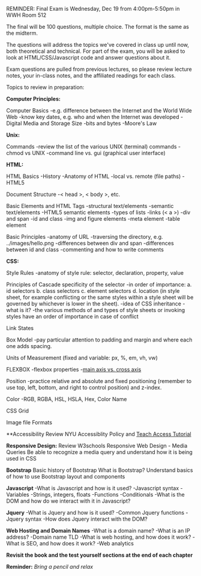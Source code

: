 REMINDER: Final Exam is Wednesday, Dec 19 from 4:00pm-5:50pm in WWH Room 512

The final will be 100 questions, multiple choice. The format is the same as the midterm.  

The questions will address the topics we've covered in class up until now, both theoretical and technical. For part of the exam, you will be asked to look at HTML/CSS/Javascript code and answer questions about it. 

Exam questions are pulled from previous lectures, so please review lecture notes, your in-class notes, and the affiliated readings for each class. 

Topics to review in preparation:

**Computer Principles:**

Computer Basics
-e.g. difference between the Internet and the World Wide Web
-know key dates, e.g. who and when the Internet was developed
-Digital Media and Storage Size
-bits and bytes
-Moore's Law

**Unix:**

Commands
-review the list of the various UNIX (terminal) commands 
-chmod vs UNIX
-command line vs. gui (graphical user interface)

**HTML:**

HTML Basics
-History
-Anatomy of HTML
-local vs. remote (file paths)
-HTML5

Document Structure
-< head >, < body >, etc.

Basic Elements and HTML Tags
-structural text/elements
-semantic text/elements
-HTML5 semantic elements
-types of lists
-links (< a >) 
-div and span
-id and class
-img and figure elements
-meta element
-table element

Basic Principles
-anatomy of URL
-traversing the directory, e.g. ../images/hello.png
-differences between div and span
-differences between id and class
-commenting and how to write comments

**CSS:**

Style Rules
-anatomy of style rule: selector, declaration, property, value

Principles of Cascade
specificity of the selector
-in order of importance:
a. id selectors
b. class selectors
c. element selectors
d. location (in style sheet, for example conflicting or the same styles within a style sheet will be governed by whichever is lower in the sheet).
-idea of CSS inheritance - what is it?
-the various methods of and types of style sheets or invoking styles have an order of importance in case of conflict

Link States

Box Model
-pay particular attention to padding and margin and where each one adds spacing.

Units of Measurement (fixed and variable: px, %, em, vh, vw)

FLEXBOX
-flexbox properties
-[main axis vs. cross axis](https://shelf.brytewave.com/#/books/9781491960158/cfi/6/44!/4/10/82/2/2/2@0.314:0)

Position
-practice relative and absolute and fixed positioning (remember to use top, left, bottom, and right to control position) and z-index.

Color
-RGB, RGBA, HSL, HSLA, Hex, Color Name

CSS Grid

Image file Formats

**Accessibility
Review NYU Accessiblity Policy and [Teach Access Tutorial](https://teachaccess.github.io/tutorial/#/4)

**Responsive Design:**
Review W3schools Responsive Web Design - Media Queries
Be able to recognize a media query and understand how it is being used in CSS

**Bootstrap**
Basic history of Bootstrap
What is Bootstrap?
Understand basics of how to use Bootstrap layout and components

**Javascript**
-What is Javascript and how is it used?
-Javascript syntax
-Variables
-Strings, integers, floats
-Functions
-Conditionals
-What is the DOM and how do we interact with it in Javascript?

**Jquery**
-What is Jquery and how is it used?
-Common Jquery functions
-Jquery syntax
-How does Jquery interact with the DOM?

**Web Hosting and Domain Names**
-What is a domain name?
-What is an IP address?
-Domain name TLD
-What is web hosting, and how does it work?
-What is SEO, and how does it work?
-Web analytics


**Revisit the book and the test yourself sections at the end of each chapter**


**Reminder:**
*Bring a pencil and relax*
